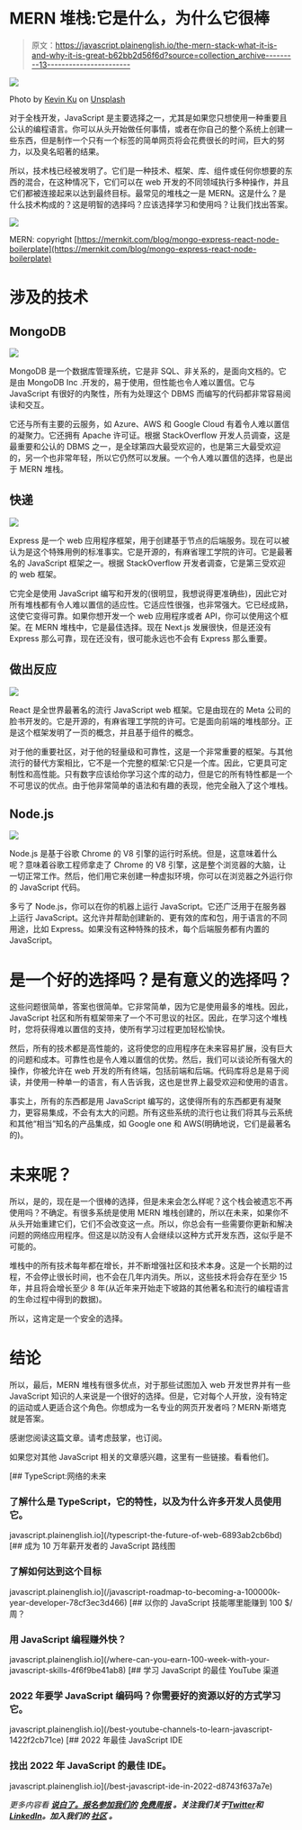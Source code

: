 # MERN 堆栈:它是什么，为什么它很棒

> 原文：<https://javascript.plainenglish.io/the-mern-stack-what-it-is-and-why-it-is-great-b62bb2d56f6d?source=collection_archive---------13----------------------->

![](img/16d2815117b3465796c73672cffe3ae2.png)

Photo by [Kevin Ku](https://unsplash.com/@ikukevk?utm_source=medium&utm_medium=referral) on [Unsplash](https://unsplash.com?utm_source=medium&utm_medium=referral)

对于全栈开发，JavaScript 是主要选择之一，尤其是如果您只想使用一种重要且公认的编程语言。你可以从头开始做任何事情，或者在你自己的整个系统上创建一些东西，但是制作一个只有一个标签的简单网页将会花费很长的时间，巨大的努力，以及臭名昭著的结果。

所以，技术栈已经被发明了。它们是一种技术、框架、库、组件或任何你想要的东西的混合，在这种情况下，它们可以在 web 开发的不同领域执行多种操作，并且它们都被连接起来以达到最终目标。最常见的堆栈之一是 MERN。这是什么？是什么技术构成的？这是明智的选择吗？应该选择学习和使用吗？让我们找出答案。

![](img/4de8950540f2b5acc313d086dceacda1.png)

MERN: copyright [https://mernkit.com/blog/mongo-express-react-node-boilerplate](https://mernkit.com/blog/mongo-express-react-node-boilerplate)

# **涉及的技术**

## **MongoDB**

![](img/d55a06d2511b102783fe3a4c3feca369.png)

MongoDB 是一个数据库管理系统，它是非 SQL、非关系的，是面向文档的。它是由 MongoDB Inc .开发的，易于使用，但性能也令人难以置信。它与 JavaScript 有很好的内聚性，所有为处理这个 DBMS 而编写的代码都非常容易阅读和交互。

它还与所有主要的云服务，如 Azure、AWS 和 Google Cloud 有着令人难以置信的凝聚力。它还拥有 Apache 许可证。根据 StackOverflow 开发人员调查，这是最重要和公认的 DBMS 之一，是全球第四大最受欢迎的，也是第三大最受欢迎的，另一个也非常年轻，所以它仍然可以发展。一个令人难以置信的选择，也是出于 MERN 堆栈。

## **快递**

![](img/9b56249afa954be60cd97f646b258736.png)

Express 是一个 web 应用程序框架，用于创建基于节点的后端服务。现在可以被认为是这个特殊用例的标准事实。它是开源的，有麻省理工学院的许可。它是最著名的 JavaScript 框架之一。根据 StackOverflow 开发者调查，它是第三受欢迎的 web 框架。

它完全是使用 JavaScript 编写和开发的(很明显，我想说得更准确些)，因此它对所有堆栈都有令人难以置信的适应性。它适应性很强，也非常强大。它已经成熟，这使它变得可靠。如果你想开发一个 web 应用程序或者 API，你可以使用这个框架。在 MERN 堆栈中，它是最佳选择。现在 Next.js 发展很快，但是还没有 Express 那么可靠，现在还没有，很可能永远也不会有 Express 那么重要。

## **做出反应**

![](img/ab2b00cc52fa5083e4821bce544886ed.png)

React 是全世界最著名的流行 JavaScript web 框架。它是由现在的 Meta 公司的脸书开发的。它是开源的，有麻省理工学院的许可。它是面向前端的堆栈部分。正是这个框架发明了一页的概念，并且基于组件的概念。

对于他的重要社区，对于他的轻量级和可靠性，这是一个非常重要的框架。与其他流行的替代方案相比，它不是一个完整的框架:它只是一个库。因此，它更具可定制性和高性能。只有数字应该给你学习这个库的动力，但是它的所有特性都是一个不可思议的优点。由于他非常简单的语法和有趣的表现，他完全融入了这个堆栈。

## **Node.js**

![](img/9b56249afa954be60cd97f646b258736.png)

Node.js 是基于谷歌 Chrome 的 V8 引擎的运行时系统。但是，这意味着什么呢？意味着谷歌工程师拿走了 Chrome 的 V8 引擎，这是整个浏览器的大脑，让一切正常工作。然后，他们用它来创建一种虚拟环境，你可以在浏览器之外运行你的 JavaScript 代码。

多亏了 Node.js，你可以在你的机器上运行 JavaScript。它还广泛用于在服务器上运行 JavaScript。这允许并帮助创建新的、更有效的库和包，用于语言的不同用途，比如 Express。如果没有这种特殊的技术，每个后端服务都有内置的 JavaScript。

# 是一个好的选择吗？是有意义的选择吗？

这些问题很简单，答案也很简单。它非常简单，因为它是使用最多的堆栈。因此，JavaScript 社区和所有框架带来了一个不可思议的社区。因此，在学习这个堆栈时，您将获得难以置信的支持，使所有学习过程更加轻松愉快。

然后，所有的技术都是高性能的，这将使您的应用程序在未来容易扩展，没有巨大的问题和成本。可靠性也是令人难以置信的优势。然后，我们可以谈论所有强大的操作，你被允许在 web 开发的所有终端，包括前端和后端。代码库将总是易于阅读，并使用一种单一的语言，有人告诉我，这也是世界上最受欢迎和使用的语言。

事实上，所有的东西都是用 JavaScript 编写的，这使得所有的东西都更有凝聚力，更容易集成，不会有太大的问题。所有这些系统的流行也让我们将其与云系统和其他“相当”知名的产品集成，如 Google one 和 AWS(明确地说，它们是最著名的)。

# 未来呢？

所以，是的，现在是一个很棒的选择，但是未来会怎么样呢？这个栈会被遗忘不再使用吗？不确定。有很多系统是使用 MERN 堆栈创建的，所以在未来，如果你不从头开始重建它们，它们不会改变这一点。所以，你总会有一些需要你更新和解决问题的网络应用程序。但这是以防没有人会继续以这种方式开发东西，这似乎是不可能的。

堆栈中的所有技术每年都在增长，并不断增强社区和技术本身。这是一个长期的过程，不会停止很长时间，也不会在几年内消失。所以，这些技术将会存在至少 15 年，并且将会增长至少 8 年(从近年来开始走下坡路的其他著名和流行的编程语言的生命过程中得到的数据)。

所以，这肯定是一个安全的选择。

# **结论**

所以，最后，MERN 堆栈有很多优点，对于那些试图加入 web 开发世界并有一些 JavaScript 知识的人来说是一个很好的选择。但是，它对每个人开放，没有特定的运动或人更适合这个角色。你想成为一名专业的网页开发者吗？MERN·斯塔克就是答案。

感谢您阅读这篇文章。请考虑鼓掌，也订阅。

如果您对其他 JavaScript 相关的文章感兴趣，这里有一些链接。看看他们。

[](/typescript-the-future-of-web-6893ab2cb6bd) [## TypeScript:网络的未来

### 了解什么是 TypeScript，它的特性，以及为什么许多开发人员使用它。

javascript.plainenglish.io](/typescript-the-future-of-web-6893ab2cb6bd) [](/javascript-roadmap-to-becoming-a-100000k-year-developer-78cf3ec3d466) [## 成为 10 万年薪开发者的 JavaScript 路线图

### 了解如何达到这个目标

javascript.plainenglish.io](/javascript-roadmap-to-becoming-a-100000k-year-developer-78cf3ec3d466) [](/where-can-you-earn-100-week-with-your-javascript-skills-4f6f9be41ab8) [## 以你的 JavaScript 技能哪里能赚到 100 $/周？

### 用 JavaScript 编程赚外快？

javascript.plainenglish.io](/where-can-you-earn-100-week-with-your-javascript-skills-4f6f9be41ab8) [](/best-youtube-channels-to-learn-javascript-1422f2cb71ce) [## 学习 JavaScript 的最佳 YouTube 渠道

### 2022 年要学 JavaScript 编码吗？你需要好的资源以好的方式学习它。

javascript.plainenglish.io](/best-youtube-channels-to-learn-javascript-1422f2cb71ce) [](/best-javascript-ide-in-2022-d8743f637a7e) [## 2022 年最佳 JavaScript IDE

### 找出 2022 年 JavaScript 的最佳 IDE。

javascript.plainenglish.io](/best-javascript-ide-in-2022-d8743f637a7e) 

*更多内容看* [***说白了。报名参加我们的***](https://plainenglish.io/) **[***免费周报***](http://newsletter.plainenglish.io/) *。关注我们关于*[***Twitter***](https://twitter.com/inPlainEngHQ)*和*[***LinkedIn***](https://www.linkedin.com/company/inplainenglish/)*。加入我们的* [***社区***](https://discord.gg/GtDtUAvyhW) *。***